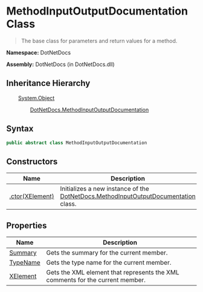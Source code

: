 # MethodInputOutputDocumentation Class
> The base class for parameters and return values for a method.

**Namespace:** DotNetDocs

**Assembly:** DotNetDocs (in DotNetDocs.dll)
## Inheritance Hierarchy
&nbsp;&nbsp;&nbsp;&nbsp;&nbsp;&nbsp;&nbsp;&nbsp;[System.Object](https://www.google.com/search?q=System.Object&btnI=)

&nbsp;&nbsp;&nbsp;&nbsp;&nbsp;&nbsp;&nbsp;&nbsp;&nbsp;&nbsp;&nbsp;&nbsp;&nbsp;&nbsp;&nbsp;&nbsp;[DotNetDocs.MethodInputOutputDocumentation](/docs/MethodInputOutputDocumentation.md)

## Syntax
```csharp
public abstract class MethodInputOutputDocumentation
```
## Constructors
|Name|Description|
|---|---|
|[.ctor(XElement)](/docs/DotNetDocs/MethodInputOutputDocumentation/Constructors/.ctor_XElement_.md)|Initializes a new instance of the [DotNetDocs.MethodInputOutputDocumentation](/docs/MethodInputOutputDocumentation.md) class.|
## Properties
|Name|Description|
|---|---|
|[Summary](/docs/DotNetDocs/MethodInputOutputDocumentation/Properties/Summary.md)|Gets the summary for the current member.|
|[TypeName](/docs/DotNetDocs/MethodInputOutputDocumentation/Properties/TypeName.md)|Gets the type name for the current member.|
|[XElement](/docs/DotNetDocs/MethodInputOutputDocumentation/Properties/XElement.md)|Gets the XML element that represents the XML comments for the current member.|
